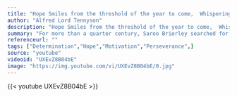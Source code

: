 ```yaml
---
title: "Hope Smiles from the threshold of the year to come,  Whispering 'it will be happier'..."
author: "Alfred Lord Tennyson"
description: "Hope Smiles from the threshold of the year to come,  Whispering 'it will be happier'... - Alfred Lord Tennyson quotes from GetInspired365.com"
summary: "For more than a quarter century, Saroo Brierley searched for his family before finding his way back home with the help of #GoogleEarth. Watch the incredible true story of hope, determination and technology."
referenceurl: ""
tags: ["Determination","Hope","Motivation","Perseverance",]
source: "youtube"
videoid: "UXEvZ8B04bE"
image: "https://img.youtube.com/vi/UXEvZ8B04bE/0.jpg"
---
```


{{< youtube UXEvZ8B04bE >}}
